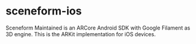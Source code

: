 # sceneform-ios
Sceneform Maintained is an ARCore Android SDK with Google Filament as 3D engine. This is the ARKit implementation for iOS devices.
